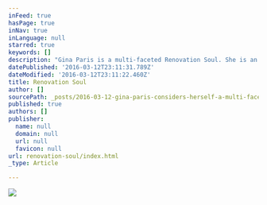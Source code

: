 ```yaml
---
inFeed: true
hasPage: true
inNav: true
inLanguage: null
starred: true
keywords: []
description: "Gina Paris is a multi-faceted Renovation Soul. She is an interior designer- who's firm- Gina Paris Design- specializes in renovation and redesign, \_an Energy Angel,\_Reconnective Healing® Practitioner (certified in Reconnective Healing Animals®), \_speaker, wife, and mother of three children- plus two cats. \_"
datePublished: '2016-03-12T23:11:31.789Z'
dateModified: '2016-03-12T23:11:22.460Z'
title: Renovation Soul
author: []
sourcePath: _posts/2016-03-12-gina-paris-considers-herself-a-multi-faceted-renovation-soul.md
published: true
authors: []
publisher:
  name: null
  domain: null
  url: null
  favicon: null
url: renovation-soul/index.html
_type: Article

---
```

![](https://the-grid-user-content.s3-us-west-2.amazonaws.com/37892db0-b60c-475f-b2f0-35881f8890d1.jpg)